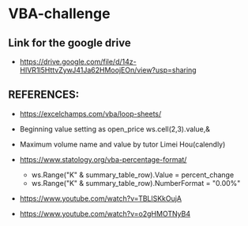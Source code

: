 # VBA-challenge
## Link for the google drive
* https://drive.google.com/file/d/14z-HIVR1l5HttvZywJ41Ja62HMoojEOn/view?usp=sharing
## REFERENCES:
* https://excelchamps.com/vba/loop-sheets/
* Beginning value setting as open_price ws.cell(2,3).value,&
* Maximum volume name and value by tutor Limei Hou(calendly)
* https://www.statology.org/vba-percentage-format/

  * ws.Range("K" & summary_table_row).Value = percent_change
  * ws.Range("K" & summary_table_row).NumberFormat = "0.00%" 
   
* https://www.youtube.com/watch?v=TBLlSKkOujA
* https://www.youtube.com/watch?v=o2gHMOTNyB4


